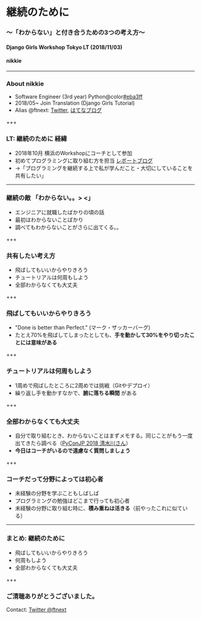 # 継続のために
### 〜「わからない」と付き合うための3つの考え方〜
#### Django Girls Workshop Tokyo LT (2018/11/03)
#### nikkie

---

### About nikkie

- Software Engineer (3rd year) Python@color[#eba3ff](@fa[heart])
- 2018/05~ Join Translation (Django Girls Tutorial)
- Alias @ftnext: [Twitter](https://twitter.com/ftnext), [はてなブログ](http://nikkie-ftnext.hatenablog.com/)

+++

### LT: 継続のために 経緯

- 2018年10月 横浜のWorkshopにコーチとして参加
- 初めてプログラミングに取り組む方を担当 [レポートブログ](http://nikkie-ftnext.hatenablog.com/entry/2018/10/11/215041)
- →「プログラミングを継続する上で私が学んだこと・大切にしていることを共有したい」

---

### 継続の敵 「わからない。。> <」

- エンジニアに就職したばかりの頃の話
- 最初はわからないことばかり
- 調べてもわからないことがさらに出てくる。。

+++

### 共有したい考え方
* 飛ばしてもいいからやりきろう
* チュートリアルは何周もしよう
* 全部わからなくても大丈夫

+++

### 飛ばしてもいいからやりきろう
* "Done is better than Perfect." (マーク・ザッカーバーグ)
* たとえ70%を飛ばしてしまったとしても、**手を動かして30%をやり切ったことには意味がある**

+++

### チュートリアルは何周もしよう
* 1周めで飛ばしたところに2周めでは挑戦（Gitやデプロイ）
* 繰り返し手を動かすなかで、**腑に落ちる瞬間** がある

+++

### 全部わからなくても大丈夫
* 自分で取り組むとき、わからないことはまずメモする。同じことがもう一度出てきたら調べる（[PyConJP 2018 清水川さん](https://www.youtube.com/watch?v=L7j2zgtpV9c)）
* **今日はコーチがいるので遠慮なく質問しましょう**

+++

### コーチだって分野によっては初心者

- 未経験の分野を学ぶこともしばしば
- プログラミングの勉強はどこまで行っても初心者
- 未経験の分野に取り組む時に、**積み重ねは活きる**（前やったこれに似ている）

---

### まとめ: 継続のために
* 飛ばしてもいいからやりきろう
* 何周もしよう
* 全部わからなくても大丈夫

+++

### ご清聴ありがとうございました。

Contact: [Twitter @ftnext](https://twitter.com/ftnext)
